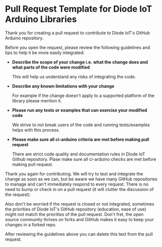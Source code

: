 # Pull Request Template for Diode IoT Arduino Libraries

Thank you for creating a pull request to contribute to Diode IoT's GitHub Arduino repository.

Before you open the request, please review the following guidelines and tips to
help it be more easily integrated:

- **Describe the scope of your change i.e. what the change does and what parts of the code were modified**

  This will help us understand any risks of integrating the code.

- **Describe any known limitations with your change**
  
  For example if the change doesn't apply to a supported platform of the library please mention it.

- **Please run any tests or examples that can exercise your modified code**
  
  We strive to not break users of the code and running tests/examples helps with this
  process.
  
- **Please make sure all ci-arduino criteria are met before making pull request**

  There are strict code quality and documentation rules in Diode IoT Github repository. Plase make sure all ci-arduino checks are met
  before making pull request.
  
Thank you again for contributing. We will try to test and integrate the change
as soon as we can, but be aware we have many GitHub repositories to manage and
can't immediately respond to every request. There is no need to bump or check in
on a pull request (it will clutter the discussion of the request).

Also don't be worried if the request is closed or not integrated, sometimes the
priorities of Diode IoT's GitHub repository (education, ease of use) might not match the priorities of the pull request. Don't fret, the open source community thrives on
forks and GitHub makes it easy to keep your changes in a forked repo.

After reviewing the guidelines above you can delete this text from the pull request.
